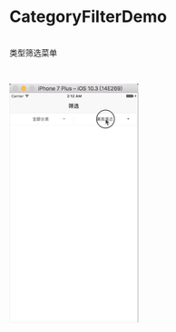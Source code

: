# CategoryFilterDemo

<br>类型筛选菜单

<br>

![Alt text](https://github.com/qinjun998/CategoryFilterDemo/blob/master/show.gif)